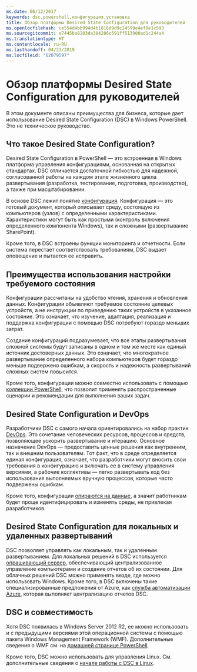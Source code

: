 ```yaml
---
ms.date: 06/12/2017
keywords: dsc,powershell,конфигурация,установка
title: Обзор платформы Desired State Configuration для руководителей
ms.openlocfilehash: ce554d4bb994d4b1816d9d9c24599e4ef0e1c593
ms.sourcegitcommit: e7445ba8203da304286c591ff513900ad1c244a4
ms.translationtype: HT
ms.contentlocale: ru-RU
ms.lasthandoff: 04/23/2019
ms.locfileid: "62079597"
---
```

# <a name="desired-state-configuration-overview-for-decision-makers"></a>Обзор платформы Desired State Configuration для руководителей

В этом документе описаны преимущества для бизнеса, которые дает использование Desired State Configuration (DSC) в Windows PowerShell. Это не техническое руководство.

## <a name="what-is-desired-state-configuration"></a>Что такое Desired State Configuration?

Desired State Configuration в PowerShell — это встроенная в Windows платформа управления конфигурациями, основанная на открытых стандартах. DSC отличается достаточной гибкостью для надежной, согласованной работы на каждом этапе жизненного цикла развертывания (разработка, тестирование, подготовка, производство), а также при масштабировании.

В основе DSC лежит понятие [конфигурация](../configurations/configurations.md).
Конфигурация — это готовый документ, который описывает среду, состоящую из компьютеров (узлов) с определенными характеристиками.
Характеристики могут быть как простыми (контроль включения определенного компонента Windows), так и сложными (развертывание SharePoint).

Кроме того, в DSC встроены функции мониторинга и отчетности.
Если система перестает соответствовать требованиям, DSC выдает оповещение и пытается ее исправить.

## <a name="benefits-of-using-desired-state-configuration"></a>Преимущества использования настройки требуемого состояния

Конфигурации рассчитаны на удобство чтения, хранения и обновления данных.
Конфигурации объявляют требуемое состояние целевых устройств, а не инструкции по приведению таких устройств в указанное состояние.
Это означает, что изучение, адаптация, реализация и поддержка конфигурации с помощью DSC потребуют гораздо меньших затрат.

Создание конфигураций подразумевает, что все этапы развертывания сложной системы будут записаны в одном и том же месте как единый источник достоверных данных.
Это означает, что многократное развертывание определенного набора компьютеров будет гораздо меньше подвержено ошибкам,
а скорость и надежность развертываний сложных систем повысится.

Кроме того, конфигурации можно совместно использовать с помощью [коллекции PowerShell](https://powershellgallery.com), что позволит применять распространенные сценарии и рекомендации для выполнения ваших задач.


## <a name="desired-state-configuration-and-devops"></a>Desired State Configuration и DevOps

Разработчики DSC c самого начала ориентировались на набор практик [DevOps](http://blogs.technet.com/b/ashleymcglone/archive/2015/11/20/devops-for-n00bs-ie-windows-people.aspx). Это сочетание человеческих ресурсов, процессов и средств, позволяющее ускорить развертывание и итерацию. Основное назначение DevOps — предоставить ценные решения как внутренним, так и внешним пользователям.
Тот факт, что в среде определяется единая конфигурация, означает, что разработчики могут вносить свои требования в конфигурацию и включать ее в систему управления версиями, а рабочие коллективы — легко развертывать код без использования выполняемых вручную процессов, которые часто подвержены ошибкам.

Кроме того, конфигурации [опираются на данные](../configurations/configData.md), а значит работникам будет проще идентифицировать и изменять среды, не привлекая разработчиков.

## <a name="desired-state-configuration-on-premises-and-off-premises"></a>Desired State Configuration для локальных и удаленных развертываний
DSC позволяет управлять как локальным, так и удаленным развертыванием.
Для локальных решений в DSC используется [опрашивающий сервер](../pull-server/pullServer.md), обеспечивающий централизованное управление компьютерами и создание отчетов об их состоянии.
Для облачных решений DSC можно применять везде, где можно использовать Windows.
Кроме того, в DSC включены такие специализированные предложения от Azure, как [служба автоматизации Azure](https://azure.microsoft.com/en-us/documentation/services/automation/), которая выполняет централизацию отчетов DSC.

## <a name="dsc-and-compatibility"></a>DSC и совместимость

Хотя DSC появилась в Windows Server 2012 R2, ее можно использовать и с предыдущими версиями этой операционной системы с помощью пакета Windows Management Framework (WMF).
Дополнительные сведения о WMF см. на [домашней странице PowerShell](/powershell/).

Кроме того, DSC можно использовать для управления Linux. См. дополнительные сведения о [начале работы с DSC в Linux](../getting-started/lnxGettingStarted.md).
